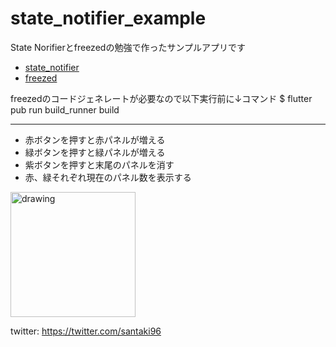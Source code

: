 # state_notifier_example

State Norifierとfreezedの勉強で作ったサンプルアプリです

- [state_notifier](https://pub.dev/packages/state_notifier)
- [freezed](https://pub.dev/packages/freezed)

freezedのコードジェネレートが必要なので以下実行前に↓コマンド
$ flutter pub run build_runner build


-----

- 赤ボタンを押すと赤パネルが増える
- 緑ボタンを押すと緑パネルが増える
- 紫ボタンを押すと末尾のパネルを消す
- 赤、緑それぞれ現在のパネル数を表示する

<img src="https://user-images.githubusercontent.com/66582281/85007759-ef867a80-b196-11ea-8e4c-e0c934c6bf2d.png" alt="drawing" width="200"/>

twitter: https://twitter.com/santaki96

